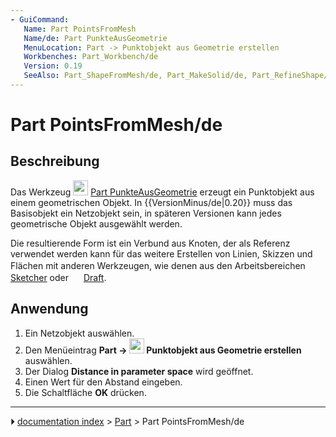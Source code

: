 ```yaml
---
- GuiCommand:
   Name: Part PointsFromMesh‎
   Name/de: Part PunkteAusGeometrie
   MenuLocation: Part -> Punktobjekt aus Geometrie erstellen
   Workbenches: Part_Workbench/de
   Version: 0.19
   SeeAlso: Part_ShapeFromMesh/de, Part_MakeSolid/de, Part_RefineShape/de
---
```


# Part PointsFromMesh/de



## Beschreibung

Das Werkzeug <img alt="" src=images/Part_PointsFromMesh.svg  style="width:24px;"> [Part PunkteAusGeometrie](Part_PointsFromMesh/de.md) erzeugt ein Punktobjekt aus einem geometrischen Objekt. In {{VersionMinus/de|0.20}} muss das Basisobjekt ein Netzobjekt sein, in späteren Versionen kann jedes geometrische Objekt ausgewählt werden.

Die resultierende Form ist ein Verbund aus Knoten, der als Referenz verwendet werden kann für das weitere Erstellen von Linien, Skizzen und Flächen mit anderen Werkzeugen, wie denen aus den Arbeitsbereichen <img alt="" src=images/Workbench_Sketcher.svg  style="width:16px;"> [Sketcher](Sketcher_Workbench/de.md) oder <img alt="" src=images/Workbench_Draft.svg  style="width:16px;"> [Draft](Draft_Workbench/de.md).



## Anwendung

1.  Ein Netzobjekt auswählen.
2.  Den Menüeintrag **Part → <img src="images/Part_PointsFromMesh.svg" width=24px> Punktobjekt aus Geometrie erstellen** auswählen.
3.  Der Dialog **Distance in parameter space** wird geöffnet.
4.  Einen Wert für den Abstand eingeben.
5.  Die Schaltfläche **OK** drücken.



---
⏵ [documentation index](../README.md) > [Part](Part_Workbench.md) > Part PointsFromMesh/de
